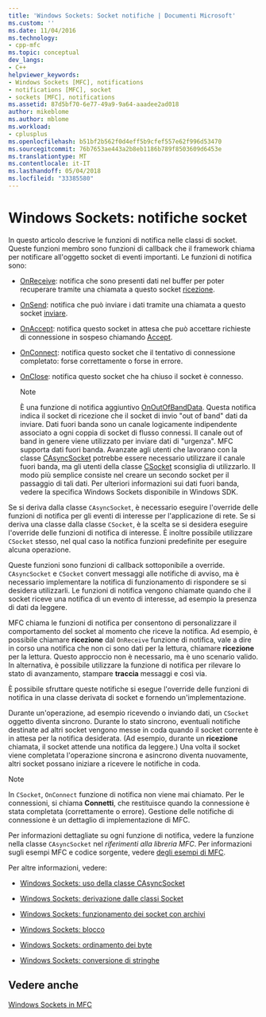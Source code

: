 ```yaml
---
title: 'Windows Sockets: Socket notifiche | Documenti Microsoft'
ms.custom: ''
ms.date: 11/04/2016
ms.technology:
- cpp-mfc
ms.topic: conceptual
dev_langs:
- C++
helpviewer_keywords:
- Windows Sockets [MFC], notifications
- notifications [MFC], socket
- sockets [MFC], notifications
ms.assetid: 87d5bf70-6e77-49a9-9a64-aaadee2ad018
author: mikeblome
ms.author: mblome
ms.workload:
- cplusplus
ms.openlocfilehash: b51bf2b562f0d4eff5b9cfef557e62f996d53470
ms.sourcegitcommit: 76b7653ae443a2b8eb1186b789f8503609d6453e
ms.translationtype: MT
ms.contentlocale: it-IT
ms.lasthandoff: 05/04/2018
ms.locfileid: "33385580"
---
```

# <a name="windows-sockets-socket-notifications"></a>Windows Sockets: notifiche socket
In questo articolo descrive le funzioni di notifica nelle classi di socket. Queste funzioni membro sono funzioni di callback che il framework chiama per notificare all'oggetto socket di eventi importanti. Le funzioni di notifica sono:  
  
-   [OnReceive](../mfc/reference/casyncsocket-class.md#onreceive): notifica che sono presenti dati nel buffer per poter recuperare tramite una chiamata a questo socket [ricezione](../mfc/reference/casyncsocket-class.md#receive).  
  
-   [OnSend](../mfc/reference/casyncsocket-class.md#onsend): notifica che può inviare i dati tramite una chiamata a questo socket [inviare](../mfc/reference/casyncsocket-class.md#send).  
  
-   [OnAccept](../mfc/reference/casyncsocket-class.md#onaccept): notifica questo socket in attesa che può accettare richieste di connessione in sospeso chiamando [Accept](../mfc/reference/casyncsocket-class.md#accept).  
  
-   [OnConnect](../mfc/reference/casyncsocket-class.md#onconnect): notifica questo socket che il tentativo di connessione completato: forse correttamente o forse in errore.  
  
-   [OnClose](../mfc/reference/casyncsocket-class.md#onclose): notifica questo socket che ha chiuso il socket è connesso.  
  
    > [!NOTE]
    >  È una funzione di notifica aggiuntivo [OnOutOfBandData](../mfc/reference/casyncsocket-class.md#onoutofbanddata). Questa notifica indica il socket di ricezione che il socket di invio "out of band" dati da inviare. Dati fuori banda sono un canale logicamente indipendente associato a ogni coppia di socket di flusso connessi. Il canale out of band in genere viene utilizzato per inviare dati di "urgenza". MFC supporta dati fuori banda. Avanzate agli utenti che lavorano con la classe [CAsyncSocket](../mfc/reference/casyncsocket-class.md) potrebbe essere necessario utilizzare il canale fuori banda, ma gli utenti della classe [CSocket](../mfc/reference/csocket-class.md) sconsiglia di utilizzarlo. Il modo più semplice consiste nel creare un secondo socket per il passaggio di tali dati. Per ulteriori informazioni sui dati fuori banda, vedere la specifica Windows Sockets disponibile in Windows SDK.  
  
 Se si deriva dalla classe `CAsyncSocket`, è necessario eseguire l'override delle funzioni di notifica per gli eventi di interesse per l'applicazione di rete. Se si deriva una classe dalla classe `CSocket`, è la scelta se si desidera eseguire l'override delle funzioni di notifica di interesse. È inoltre possibile utilizzare `CSocket` stesso, nel qual caso la notifica funzioni predefinite per eseguire alcuna operazione.  
  
 Queste funzioni sono funzioni di callback sottoponibile a override. `CAsyncSocket` e `CSocket` convert messaggi alle notifiche di avviso, ma è necessario implementare la notifica di funzionamento di rispondere se si desidera utilizzarli. Le funzioni di notifica vengono chiamate quando che il socket riceve una notifica di un evento di interesse, ad esempio la presenza di dati da leggere.  
  
 MFC chiama le funzioni di notifica per consentono di personalizzare il comportamento del socket al momento che riceve la notifica. Ad esempio, è possibile chiamare **ricezione** dal `OnReceive` funzione di notifica, vale a dire in corso una notifica che non ci sono dati per la lettura, chiamare **ricezione** per la lettura. Questo approccio non è necessario, ma è uno scenario valido. In alternativa, è possibile utilizzare la funzione di notifica per rilevare lo stato di avanzamento, stampare **traccia** messaggi e così via.  
  
 È possibile sfruttare queste notifiche si esegue l'override delle funzioni di notifica in una classe derivata di socket e fornendo un'implementazione.  
  
 Durante un'operazione, ad esempio ricevendo o inviando dati, un `CSocket` oggetto diventa sincrono. Durante lo stato sincrono, eventuali notifiche destinate ad altri socket vengono messe in coda quando il socket corrente è in attesa per la notifica desiderata. (Ad esempio, durante un **ricezione** chiamata, il socket attende una notifica da leggere.) Una volta il socket viene completata l'operazione sincrona e asincrono diventa nuovamente, altri socket possano iniziare a ricevere le notifiche in coda.  
  
> [!NOTE]
>  In `CSocket`, `OnConnect` funzione di notifica non viene mai chiamato. Per le connessioni, si chiama **Connetti**, che restituisce quando la connessione è stata completata (correttamente o errore). Gestione delle notifiche di connessione è un dettaglio di implementazione di MFC.  
  
 Per informazioni dettagliate su ogni funzione di notifica, vedere la funzione nella classe `CAsyncSocket` nel *riferimenti alla libreria MFC*. Per informazioni sugli esempi MFC e codice sorgente, vedere [degli esempi di MFC](../visual-cpp-samples.md).  
  
 Per altre informazioni, vedere:  
  
-   [Windows Sockets: uso della classe CAsyncSocket](../mfc/windows-sockets-using-class-casyncsocket.md)  
  
-   [Windows Sockets: derivazione dalle classi Socket](../mfc/windows-sockets-deriving-from-socket-classes.md)  
  
-   [Windows Sockets: funzionamento dei socket con archivi](../mfc/windows-sockets-how-sockets-with-archives-work.md)  
  
-   [Windows Sockets: blocco](../mfc/windows-sockets-blocking.md)  
  
-   [Windows Sockets: ordinamento dei byte](../mfc/windows-sockets-byte-ordering.md)  
  
-   [Windows Sockets: conversione di stringhe](../mfc/windows-sockets-converting-strings.md)  
  
## <a name="see-also"></a>Vedere anche  
 [Windows Sockets in MFC](../mfc/windows-sockets-in-mfc.md)


